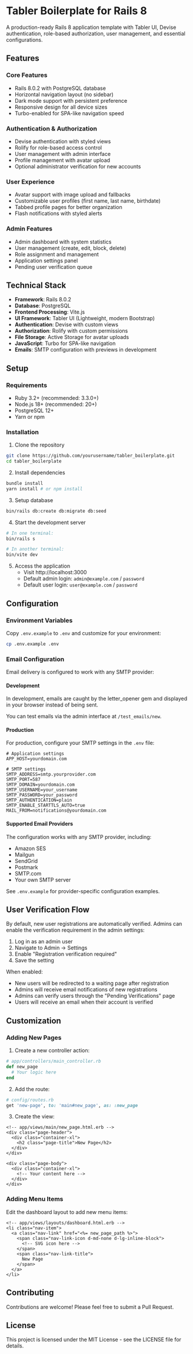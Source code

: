 # Tabler Boilerplate for Rails 8

A production-ready Rails 8 application template with Tabler UI, Devise authentication, role-based authorization, user management, and essential configurations.

## Features

### Core Features
* Rails 8.0.2 with PostgreSQL database
* Horizontal navigation layout (no sidebar)
* Dark mode support with persistent preference
* Responsive design for all device sizes
* Turbo-enabled for SPA-like navigation speed

### Authentication & Authorization
* Devise authentication with styled views
* Rolify for role-based access control
* User management with admin interface
* Profile management with avatar upload
* Optional administrator verification for new accounts

### User Experience
* Avatar support with image upload and fallbacks
* Customizable user profiles (first name, last name, birthdate)
* Tabbed profile pages for better organization
* Flash notifications with styled alerts

### Admin Features
* Admin dashboard with system statistics
* User management (create, edit, block, delete)
* Role assignment and management
* Application settings panel
* Pending user verification queue

## Technical Stack

* **Framework**: Rails 8.0.2
* **Database**: PostgreSQL
* **Frontend Processing**: Vite.js
* **UI Framework**: Tabler UI (Lightweight, modern Bootstrap)
* **Authentication**: Devise with custom views
* **Authorization**: Rolify with custom permissions
* **File Storage**: Active Storage for avatar uploads
* **JavaScript**: Turbo for SPA-like navigation
* **Emails**: SMTP configuration with previews in development

## Setup

### Requirements
* Ruby 3.2+ (recommended: 3.3.0+)
* Node.js 18+ (recommended: 20+)
* PostgreSQL 12+
* Yarn or npm

### Installation

1. Clone the repository
```bash
git clone https://github.com/yourusername/tabler_boilerplate.git
cd tabler_boilerplate
```

2. Install dependencies
```bash
bundle install
yarn install # or npm install
```

3. Setup database
```bash
bin/rails db:create db:migrate db:seed
```

4. Start the development server
```bash
# In one terminal:
bin/rails s

# In another terminal:
bin/vite dev
```

5. Access the application
   - Visit http://localhost:3000
   - Default admin login: `admin@example.com` / `password`
   - Default user login: `user@example.com` / `password`

## Configuration

### Environment Variables

Copy `.env.example` to `.env` and customize for your environment:

```bash
cp .env.example .env
```

### Email Configuration

Email delivery is configured to work with any SMTP provider:

#### Development

In development, emails are caught by the letter_opener gem and displayed in your browser instead of being sent.

You can test emails via the admin interface at `/test_emails/new`.

#### Production

For production, configure your SMTP settings in the `.env` file:

```
# Application settings
APP_HOST=yourdomain.com

# SMTP settings
SMTP_ADDRESS=smtp.yourprovider.com
SMTP_PORT=587
SMTP_DOMAIN=yourdomain.com
SMTP_USERNAME=your_username
SMTP_PASSWORD=your_password
SMTP_AUTHENTICATION=plain
SMTP_ENABLE_STARTTLS_AUTO=true
MAIL_FROM=notifications@yourdomain.com
```

#### Supported Email Providers

The configuration works with any SMTP provider, including:

* Amazon SES
* Mailgun
* SendGrid
* Postmark
* SMTP.com
* Your own SMTP server

See `.env.example` for provider-specific configuration examples.

## User Verification Flow

By default, new user registrations are automatically verified. Admins can enable the verification requirement in the admin settings:

1. Log in as an admin user
2. Navigate to Admin → Settings
3. Enable "Registration verification required"
4. Save the setting

When enabled:
- New users will be redirected to a waiting page after registration
- Admins will receive email notifications of new registrations
- Admins can verify users through the "Pending Verifications" page
- Users will receive an email when their account is verified

## Customization

### Adding New Pages

1. Create a new controller action:
```ruby
# app/controllers/main_controller.rb
def new_page
  # Your logic here
end
```

2. Add the route:
```ruby
# config/routes.rb
get 'new-page', to: 'main#new_page', as: :new_page
```

3. Create the view:
```erb
<!-- app/views/main/new_page.html.erb -->
<div class="page-header">
  <div class="container-xl">
    <h2 class="page-title">New Page</h2>
  </div>
</div>

<div class="page-body">
  <div class="container-xl">
    <!-- Your content here -->
  </div>
</div>
```

### Adding Menu Items

Edit the dashboard layout to add new menu items:

```erb
<!-- app/views/layouts/dashboard.html.erb -->
<li class="nav-item">
  <a class="nav-link" href="<%= new_page_path %>">
    <span class="nav-link-icon d-md-none d-lg-inline-block">
      <!-- SVG icon here -->
    </span>
    <span class="nav-link-title">
      New Page
    </span>
  </a>
</li>
```

## Contributing

Contributions are welcome! Please feel free to submit a Pull Request.

## License

This project is licensed under the MIT License - see the LICENSE file for details.
